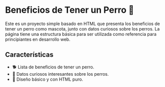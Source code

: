 # Beneficios de Tener un Perro 🐾  

Este es un proyecto simple basado en HTML que presenta los beneficios de tener un perro como mascota, junto con datos curiosos sobre los perros. La página tiene una estructura básica para ser utilizada como referencia para principiantes en desarrollo web.  

## Características  

- 🐕 Lista de beneficios de tener un perro.  
- 📖 Datos curiosos interesantes sobre los perros.  
- 🌟 Diseño básico y con HTML puro. 
